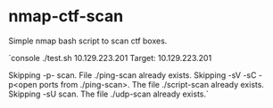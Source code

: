# nmap-ctf-scan
Simple nmap bash script to scan ctf boxes.

`console
./test.sh 10.129.223.201
Target: 10.129.223.201

Skipping -p- scan.  File ./ping-scan already exists.
Skipping -sV -sC -p<open ports from ./ping-scan>.  The file ./script-scan already exists.
Skipping -sU scan.  The file ./udp-scan already exists.`
